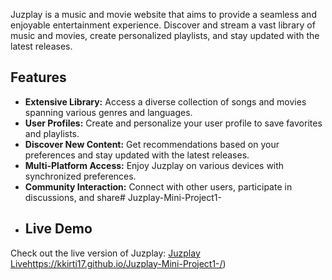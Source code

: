 Juzplay is a music and movie website that aims to provide a seamless and enjoyable entertainment experience. Discover and stream a vast library of music and movies, create personalized playlists, and stay updated with the latest releases.

## Features

- **Extensive Library:** Access a diverse collection of songs and movies spanning various genres and languages.
- **User Profiles:** Create and personalize your user profile to save favorites and playlists.
- **Discover New Content:** Get recommendations based on your preferences and stay updated with the latest releases.
- **Multi-Platform Access:** Enjoy Juzplay on various devices with synchronized preferences.
- **Community Interaction:** Connect with other users, participate in discussions, and share# Juzplay-Mini-Project1-
- ## Live Demo

Check out the live version of Juzplay: [Juzplay Live](https://kkirti17.github.io/Juzplay-Mini-Project1-/)https://kkirti17.github.io/Juzplay-Mini-Project1-/)
